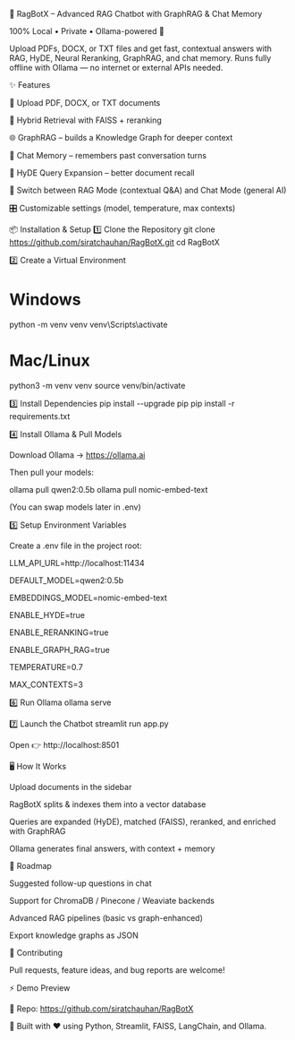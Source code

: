 🤖 RagBotX – Advanced RAG Chatbot with GraphRAG & Chat Memory

100% Local • Private • Ollama-powered 🚀

Upload PDFs, DOCX, or TXT files and get fast, contextual answers with RAG, HyDE, Neural Reranking, GraphRAG, and chat memory.
Runs fully offline with Ollama
 — no internet or external APIs needed.

✨ Features

📂 Upload PDF, DOCX, or TXT documents

🔎 Hybrid Retrieval with FAISS + reranking

🌐 GraphRAG – builds a Knowledge Graph for deeper context

🧠 Chat Memory – remembers past conversation turns

🎯 HyDE Query Expansion – better document recall

🔄 Switch between RAG Mode (contextual Q&A) and Chat Mode (general AI)

🎛️ Customizable settings (model, temperature, max contexts)

📦 Installation & Setup
1️⃣ Clone the Repository
git clone https://github.com/siratchauhan/RagBotX.git
cd RagBotX

2️⃣ Create a Virtual Environment
# Windows
python -m venv venv
venv\Scripts\activate

# Mac/Linux
python3 -m venv venv
source venv/bin/activate

3️⃣ Install Dependencies
pip install --upgrade pip
pip install -r requirements.txt

4️⃣ Install Ollama & Pull Models

Download Ollama → https://ollama.ai

Then pull your models:

ollama pull qwen2:0.5b
ollama pull nomic-embed-text


(You can swap models later in .env)

5️⃣ Setup Environment Variables

Create a .env file in the project root:

LLM_API_URL=http://localhost:11434

DEFAULT_MODEL=qwen2:0.5b

EMBEDDINGS_MODEL=nomic-embed-text

ENABLE_HYDE=true

ENABLE_RERANKING=true

ENABLE_GRAPH_RAG=true

TEMPERATURE=0.7

MAX_CONTEXTS=3

6️⃣ Run Ollama
ollama serve

7️⃣ Launch the Chatbot
streamlit run app.py


Open 👉 http://localhost:8501

🖥️ How It Works

Upload documents in the sidebar

RagBotX splits & indexes them into a vector database

Queries are expanded (HyDE), matched (FAISS), reranked, and enriched with GraphRAG

Ollama generates final answers, with context + memory

📌 Roadmap

 Suggested follow-up questions in chat

 Support for ChromaDB / Pinecone / Weaviate backends

 Advanced RAG pipelines (basic vs graph-enhanced)

 Export knowledge graphs as JSON

🤝 Contributing

Pull requests, feature ideas, and bug reports are welcome!

⚡ Demo Preview



🔗 Repo: https://github.com/siratchauhan/RagBotX

💬 Built with ❤️ using Python, Streamlit, FAISS, LangChain, and Ollama.
